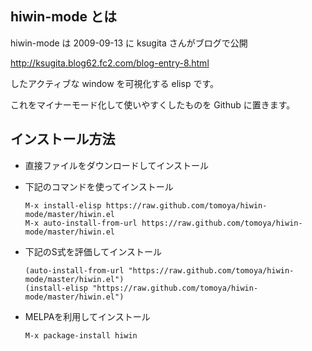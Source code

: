 ## hiwin-mode とは

hiwin-mode は 2009-09-13 に ksugita さんがブログで公開

http://ksugita.blog62.fc2.com/blog-entry-8.html

したアクティブな window を可視化する elisp です。

これをマイナーモード化して使いやすくしたものを Github に置きます。

## インストール方法

* 直接ファイルをダウンロードしてインストール

* 下記のコマンドを使ってインストール

    ~~~~~~~~~~~~~~~~~~~~
    M-x install-elisp https://raw.github.com/tomoya/hiwin-mode/master/hiwin.el
    M-x auto-install-from-url https://raw.github.com/tomoya/hiwin-mode/master/hiwin.el
    ~~~~~~~~~~~~~~~~~~~~

* 下記のS式を評価してインストール

    ~~~~~~~~~~~~~~~~~~~~
    (auto-install-from-url "https://raw.github.com/tomoya/hiwin-mode/master/hiwin.el")
    (install-elisp "https://raw.github.com/tomoya/hiwin-mode/master/hiwin.el")
    ~~~~~~~~~~~~~~~~~~~~

* MELPAを利用してインストール

    ~~~~~~~~~~~~~~~~~~~~
    M-x package-install hiwin
    ~~~~~~~~~~~~~~~~~~~~
